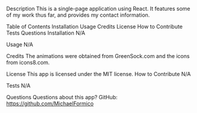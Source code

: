Description
This is a single-page application using React. It features some of my work thus far, and provides my contact information.

Table of Contents
Installation
Usage
Credits
License
How to Contribute
Tests
Questions
Installation
N/A

Usage
N/A

Credits
The animations were obtained from GreenSock.com and the icons from icons8.com.

License
This app is licensed under the MIT license.
How to Contribute
N/A

Tests
N/A

Questions
Questions about this app?
GitHub: https://github.com/MichaelFormico
